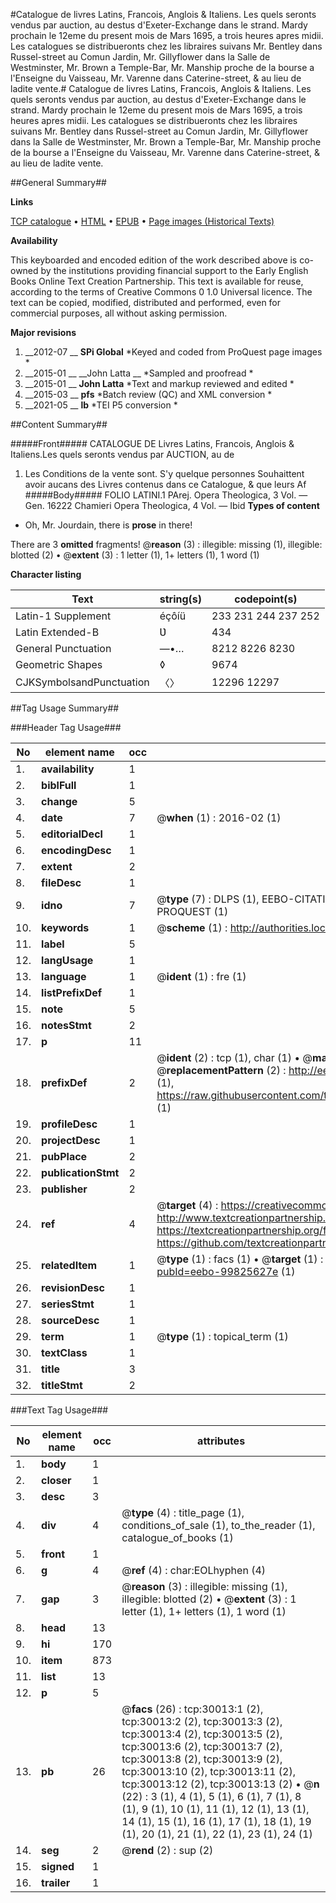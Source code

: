 #Catalogue de livres Latins, Francois, Anglois & Italiens. Les quels seronts vendus par auction, au destus d'Exeter-Exchange dans le strand. Mardy prochain le 12eme du present mois de Mars 1695, a trois heures apres midii. Les catalogues se distribueronts chez les libraires suivans Mr. Bentley dans Russel-street au Comun Jardin, Mr. Gillyflower dans la Salle de Westminster, Mr. Brown a Temple-Bar, Mr. Manship proche de la bourse a l'Enseigne du Vaisseau, Mr. Varenne dans Caterine-street, & au lieu de ladite vente.#
Catalogue de livres Latins, Francois, Anglois & Italiens. Les quels seronts vendus par auction, au destus d'Exeter-Exchange dans le strand. Mardy prochain le 12eme du present mois de Mars 1695, a trois heures apres midii. Les catalogues se distribueronts chez les libraires suivans Mr. Bentley dans Russel-street au Comun Jardin, Mr. Gillyflower dans la Salle de Westminster, Mr. Brown a Temple-Bar, Mr. Manship proche de la bourse a l'Enseigne du Vaisseau, Mr. Varenne dans Caterine-street, & au lieu de ladite vente.

##General Summary##

**Links**

[TCP catalogue](http://www.ota.ox.ac.uk/tcp/)  • 
[HTML](http://tei.it.ox.ac.uk/tcp/Texts-HTML/free/A31/A31244.html)  • 
[EPUB](http://tei.it.ox.ac.uk/tcp/Texts-EPUB/free/A31/A31244.epub) • 
[Page images (Historical Texts)](https://historicaltexts.jisc.ac.uk/eebo-99825627e)

**Availability**

This keyboarded and encoded edition of the work described above is co-owned by the
    institutions providing financial support to the Early English Books Online Text Creation
    Partnership. This text is available for reuse, according to the terms of  Creative Commons 0 1.0 Universal
    licence. The text can be copied, modified, distributed and performed, even for commercial
    purposes, all without asking permission.

**Major revisions**

1. __2012-07 __ __SPi Global__ *Keyed and coded from ProQuest page images *
1. __2015-01 __ __John Latta __ *Sampled and proofread *
1. __2015-01 __ __John Latta__ *Text and markup reviewed and edited *
1. __2015-03 __ __pfs__ *Batch review (QC) and XML conversion *
1. __2021-05 __ __lb__ *TEI P5 conversion *

##Content Summary##

#####Front#####
CATALOGUE DE Livres Latins, Francois, Anglois & Italiens.Les quels seronts vendus par AUCTION, au de
1. Les Conditions de la vente sont.
S'y quelque personnes Souhaittent avoir aucans des Livres contenus dans ce Catalogue, & que leurs Af
#####Body#####
FOLIO LATINI.1 PArej. Opera Theologica, 3 Vol. — Gen. 16222 Chamieri Opera Theologica, 4 Vol. — Ibid
**Types of content**

  * Oh, Mr. Jourdain, there is **prose** in there!

There are 3 **omitted** fragments! 
 @__reason__ (3) : illegible: missing (1), illegible: blotted (2)  •  @__extent__ (3) : 1 letter (1), 1+ letters (1), 1 word (1)

**Character listing**


|Text|string(s)|codepoint(s)|
|---|---|---|
|Latin-1 Supplement|éçôíü|233 231 244 237 252|
|Latin Extended-B|Ʋ|434|
|General Punctuation|—•…|8212 8226 8230|
|Geometric Shapes|◊|9674|
|CJKSymbolsandPunctuation|〈〉|12296 12297|

##Tag Usage Summary##

###Header Tag Usage###

|No|element name|occ|attributes|
|---|---|---|---|
|1.|__availability__|1||
|2.|__biblFull__|1||
|3.|__change__|5||
|4.|__date__|7| @__when__ (1) : 2016-02 (1)|
|5.|__editorialDecl__|1||
|6.|__encodingDesc__|1||
|7.|__extent__|2||
|8.|__fileDesc__|1||
|9.|__idno__|7| @__type__ (7) : DLPS (1), EEBO-CITATION (1), VID (1), EEBO-PROQUEST (1), STC (2), PROQUEST (1)|
|10.|__keywords__|1| @__scheme__ (1) : http://authorities.loc.gov/ (1)|
|11.|__label__|5||
|12.|__langUsage__|1||
|13.|__language__|1| @__ident__ (1) : fre (1)|
|14.|__listPrefixDef__|1||
|15.|__note__|5||
|16.|__notesStmt__|2||
|17.|__p__|11||
|18.|__prefixDef__|2| @__ident__ (2) : tcp (1), char (1)  •  @__matchPattern__ (2) : ([0-9\-]+):([0-9IVX]+) (1), (.+) (1)  •  @__replacementPattern__ (2) : http://eebo.chadwyck.com/downloadtiff?vid=$1&page=$2 (1), https://raw.githubusercontent.com/textcreationpartnership/Texts/master/tcpchars.xml#$1 (1)|
|19.|__profileDesc__|1||
|20.|__projectDesc__|1||
|21.|__pubPlace__|2||
|22.|__publicationStmt__|2||
|23.|__publisher__|2||
|24.|__ref__|4| @__target__ (4) : https://creativecommons.org/publicdomain/zero/1.0/ (1), http://www.textcreationpartnership.org/docs/. (1), https://textcreationpartnership.org/faq/#faq05 (1), https://github.com/textcreationpartnership (1)|
|25.|__relatedItem__|1| @__type__ (1) : facs (1)  •  @__target__ (1) : https://data.historicaltexts.jisc.ac.uk/view?pubId=eebo-99825627e (1)|
|26.|__revisionDesc__|1||
|27.|__seriesStmt__|1||
|28.|__sourceDesc__|1||
|29.|__term__|1| @__type__ (1) : topical_term (1)|
|30.|__textClass__|1||
|31.|__title__|3||
|32.|__titleStmt__|2||


###Text Tag Usage###

|No|element name|occ|attributes|
|---|---|---|---|
|1.|__body__|1||
|2.|__closer__|1||
|3.|__desc__|3||
|4.|__div__|4| @__type__ (4) : title_page (1), conditions_of_sale (1), to_the_reader (1), catalogue_of_books (1)|
|5.|__front__|1||
|6.|__g__|4| @__ref__ (4) : char:EOLhyphen (4)|
|7.|__gap__|3| @__reason__ (3) : illegible: missing (1), illegible: blotted (2)  •  @__extent__ (3) : 1 letter (1), 1+ letters (1), 1 word (1)|
|8.|__head__|13||
|9.|__hi__|170||
|10.|__item__|873||
|11.|__list__|13||
|12.|__p__|5||
|13.|__pb__|26| @__facs__ (26) : tcp:30013:1 (2), tcp:30013:2 (2), tcp:30013:3 (2), tcp:30013:4 (2), tcp:30013:5 (2), tcp:30013:6 (2), tcp:30013:7 (2), tcp:30013:8 (2), tcp:30013:9 (2), tcp:30013:10 (2), tcp:30013:11 (2), tcp:30013:12 (2), tcp:30013:13 (2)  •  @__n__ (22) : 3 (1), 4 (1), 5 (1), 6 (1), 7 (1), 8 (1), 9 (1), 10 (1), 11 (1), 12 (1), 13 (1), 14 (1), 15 (1), 16 (1), 17 (1), 18 (1), 19 (1), 20 (1), 21 (1), 22 (1), 23 (1), 24 (1)|
|14.|__seg__|2| @__rend__ (2) : sup (2)|
|15.|__signed__|1||
|16.|__trailer__|1||
